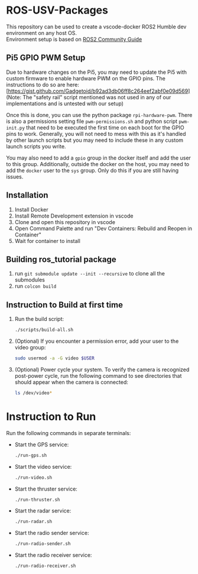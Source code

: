 # ROS-USV-Packages

This repository can be used to create a vscode-docker ROS2 Humble dev environment on any host OS.  
Environment setup is based on [ROS2 Community Guide](https://docs.ros.org/en/humble/How-To-Guides/Setup-ROS-2-with-VSCode-and-Docker-Container.html?highlight=vscode)

## Pi5 GPIO PWM Setup

Due to hardware changes on the Pi5, you may need to update the Pi5 with custom firmware to enable hardware PWM on the GPIO pins. The instructions to do so are here: [https://gist.github.com/Gadgetoid/b92ad3db06ff8c264eef2abf0e09d569] (Note: The "safety rail" script mentioned was not used in any of our implementations and is untested with our setup)

Once this is done, you can use the python package ```rpi-hardware-pwm```. There is also a permissions setting file ```pwm-permissions.sh``` and python script ```pwm-init.py``` that need to be executed the first time on each boot for the GPIO pins to work. Generally, you will not need to mess with this as it's handled by other launch scripts but you may need to include these in any custom launch scripts you write.

You may also need to add a ```gpio``` group in the docker itself and add the user to this group. Additionally, outside the docker on the host, you may need to add the ```docker``` user to the ```sys``` group. Only do this if you are still having issues.

## Installation

1. Install Docker
2. Install Remote Development extension in vscode
3. Clone and open this repository in vscode
4. Open Command Palette and run "Dev Containers: Rebuild and Reopen in Container"
5. Wait for container to install

## Building ros_tutorial package

1. run `git submodule update --init --recursive` to clone all the submodules
2. run `colcon build`

## Instruction to Build at first time

1. Run the build script:
    ```bash
    ./scripts/build-all.sh
    ```

2. (Optional) If you encounter a permission error, add your user to the video group:
    ```bash
    sudo usermod -a -G video $USER
    ```

3. (Optional) Power cycle your system. To verify the camera is recognized post-power cycle, run the following command to see directories that should appear when the camera is connected:
    ```bash
    ls /dev/video*
    ```

# Instruction to Run

Run the following commands in separate terminals:
- Start the GPS service:
    ```bash
    ./run-gps.sh
    ```
- Start the video service:
    ```bash
    ./run-video.sh
    ```
- Start the thruster service:
    ```bash
    ./run-thruster.sh
    ```
- Start the radar service:
    ```bash
    ./run-radar.sh
    ```
- Start the radio sender service:
    ```bash
    ./run-radio-sender.sh
    ```
- Start the radio receiver service:
    ```bash
    ./run-radio-receiver.sh
    ```



